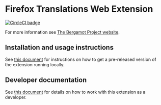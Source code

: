 # Firefox Translations Web Extension

[![CircleCI badge](https://img.shields.io/circleci/project/github/mozilla-extensions/firefox-translations/main.svg?label=CircleCI)](https://circleci.com/gh/mozilla-extensions/firefox-translations/)

For more information see [The Bergamot Project website](https://browser.mt/).

## Installation and usage instructions

See [this document](https://mozilla-extensions.github.io/firefox-translations/user/index.html) for instructions on how to get a pre-released version of the extension running locally.

## Developer documentation

See [this document](https://mozilla-extensions.github.io/firefox-translations/dev/index.html) for details on how to work with this extension as a developer.
